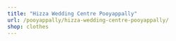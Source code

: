 ```yaml
---
title: "Hizza Wedding Centre Pooyappally"
url: /pooyappally/hizza-wedding-centre-pooyappally/
shop: clothes
---
```

